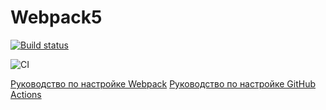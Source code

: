 # Webpack5

[![Build status](https://ci.appveyor.com/api/projects/status/vye43uipwei59d4q?svg=true)](https://ci.appveyor.com/project/EkaterinaMarkeeva/working-environment)

![CI](https://github.com/EkaterinaMarkeeva/working_environment/actions/workflows/web.yml/badge.svg)

[Руководство по настройке Webpack](https://webpack.js.org/guides/)
[Руководство по настройке GitHub Actions](https://docs.github.com/en/actions/quickstart)
